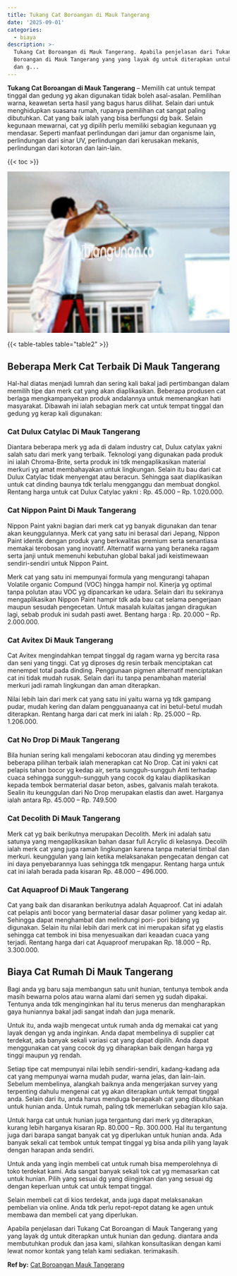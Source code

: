 ```yaml
---
title: Tukang Cat Boroangan di Mauk Tangerang
date: '2025-09-01'
categories:
  - biaya
description: >-
  Tukang Cat Boroangan di Mauk Tangerang. Apabila penjelasan dari Tukang Cat
  Boroangan di Mauk Tangerang yang yang layak dg untuk diterapkan untuk hunian
  dan g...
---
```


**Tukang Cat Boroangan di Mauk Tangerang** – Memilih cat untuk tempat tinggal dan gedung yg akan digunakan tidak boleh asal-asalan. Pemilihan warna, keawetan serta hasil yang bagus harus dilihat. Selain dari untuk menghidupkan suasana rumah, rupanya pemilihan cat sangat paling dibutuhkan. Cat yang baik ialah yang bisa berfungsi dg baik. Selain kegunaan mewarnai, cat yg dipilih perlu memiliki sebagian kegunaan yg mendasar. Seperti manfaat perlindungan dari jamur dan organisme lain, perlindungan dari sinar UV, perlindungan dari kerusakan mekanis, perlindungan dari kotoran dan lain-lain.

{{< toc >}}

![Tukang Cat Boroangan di Mauk Tangerang](/images/jasa-cat-murah17.png)

{{< table-tables table="table2" >}}

## Beberapa Merk Cat Terbaik Di Mauk Tangerang

Hal-hal diatas menjadi lumrah dan sering kali bakal jadi pertimbangan dalam memilih tipe dan merk cat yang akan diaplikasikan. Beberapa produsen cat berlaga mengkampanyekan produk andalannya untuk memenangkan hati masyarakat. Dibawah ini ialah sebagian merk cat untuk tempat tinggal dan gedung yg kerap kali digunakan:

### Cat Dulux Catylac Di Mauk Tangerang

Diantara beberapa merk yg ada di dalam industry cat, Dulux catylax yakni salah satu dari merk yang terbaik. Teknologi yang digunakan pada produk ini ialah Chroma-Brite, serta produk ini tdk mengaplikasikan material merkuri yg amat membahayakan untuk lingkungan. Selain itu bau dari cat Dulux Catylac tidak menyengat atau beracun. Sehingga saat diaplikasikan untuk cat dinding baunya tdk terlalu mengganggu dan membuat dongkol. Rentang harga untuk cat Dulux Catylac yakni : Rp. 45.000 – Rp. 1.020.000.

### Cat Nippon Paint Di Mauk Tangerang

Nippon Paint yakni bagian dari merk cat yg banyak digunakan dan tenar akan keunggulannya. Merk cat yang satu ini berasal dari Jepang, Nippon Paint identik dengan produk yang berkwalitas premium serta senantiasa memakai terobosan yang inovatif. Alternatif warna yang beraneka ragam serta janji untuk memenuhi kebutuhan global bakal jadi keistimewaan sendiri-sendiri untuk Nippon Paint.

Merk cat yang satu ini mempunyai formula yang mengurangi tahapan Volatile organic Compund (VOC) hingga hampir nol. Kinerja yg optimal tanpa polutan atau VOC yg dipancarkan ke udara. Selain dari itu sekiranya mengaplikasikan Nippon Paint hampir tdk ada bau cat selama pengerjaan maupun sesudah pengecetan. Untuk masalah kulaitas jangan diragukan lagi, sebab produk ini sudah pasti awet. Bentang harga : Rp. 20.000 – Rp. 2.000.000.

### Cat Avitex Di Mauk Tangerang

Cat Avitex mengindahkan tempat tinggal dg ragam warna yg bercita rasa dan seni yang tinggi. Cat yg diproses dg resin terbaik menciptakan cat menempel total pada dinding. Penggunaan pigmen alternatif menciptakan cat ini tidak mudah rusak. Selain dari itu tanpa penambahan material merkuri jadi ramah lingkungan dan aman diterapkan.

Nilai lebih lain dari merk cat yang satu ini yaitu warna yg tdk gampang pudar, mudah kering dan dalam pengguanaanya cat ini betul-betul mudah diterapkan. Rentang harga dari cat merk ini ialah : Rp. 25.000 – Rp. 1.206.000.

### Cat No Drop Di Mauk Tangerang

Bila hunian sering kali mengalami kebocoran atau dinding yg merembes beberapa pilihan terbaik ialah menerapkan cat No Drop. Cat ini yakni cat pelapis tahan bocor yg kedap air, serta sungguh-sungguh Anti terhadap cuaca sehingga sungguh-sungguh yang cocok dg kalau diaplikasikan kepada tembok bermaterial dasar beton, asbes, galvanis malah terakota. Sealin itu keunggulan dari No Drop merupakan elastis dan awet. Harganya ialah antara Rp. 45.000 – Rp. 749.500

### Cat Decolith Di Mauk Tangerang

Merk cat yg baik berikutnya merupakan Decolith. Merk ini adalah satu satunya yang mengaplikasikan bahan dasar full Acrylic di kelasnya. Decolih ialah merk cat yang juga ramah lingkungan karena tanpa material timbal dan merkuri. keunggulan yang lain ketika melaksanakan pengecatan dengan cat ini daya penyebarannya luas sehingga tdk mengapur. Rentang harga untuk cat ini ialah berada pada kisaran Rp. 48.000 – 496.000.

### Cat Aquaproof Di Mauk Tangerang

Cat yang baik dan disarankan berikutnya adalah Aquaproof. Cat ini adalah cat pelapis anti bocor yang bermaterial dasar dasar polimer yang kedap air. Sehingga dapat menghambat dan melindungi pori- pori bidang yg digunakan. Selain itu nilai lebih dari merk cat ini merupakan sifat yg elastis sehingga cat tembok ini bisa menyesuaikan dari keaadan cuaca yang terjadi. Rentang harga dari cat Aquaproof merupakan Rp. 18.000 – Rp. 3.300.000.

## Biaya Cat Rumah Di Mauk Tangerang

Bagi anda yg baru saja membangun satu unit hunian, tentunya tembok anda masih bewarna polos atau warna alami dari semen yg sudah dipakai. Tentunya anda tdk menginginkan hal itu terus menerus dan mengharapkan gaya huniannya bakal jadi sangat indah dan juga menarik.

Untuk itu, anda wajib mengecat untuk rumah anda dg memakai cat yang layak dengan yg anda inginkan. Anda dapat membelinya di supplier cat terdekat, ada banyak sekali variasi cat yang dapat dipilih. Anda dapat menggunakan cat yang cocok dg yg diharapkan baik dengan harga yg tinggi maupun yg rendah.

Setiap tipe cat mempunyai nilai lebih sendiri-sendiri, kadang-kadang ada cat yang mempunyai warna mudah pudar, warna jelas, dan lain-lain. Sebelum membelinya, alangkah baiknya anda mengerjakan survey yang terpenting dahulu mengenai cat yg akan diterapkan untuk tempat tinggal anda. Selain dari itu, anda harus menduga berapakah cat yang dibutuhkan untuk hunian anda. Untuk rumah, paling tdk memerlukan sebagian kilo saja.

Untuk harga cat untuk hunian juga tergantung dari merk yg diterapkan, kurang lebih harganya kisaran Rp. 80.000 – Rp. 300.000. Hal itu tergantung juga dari barapa sangat banyak cat yg diperlukan untuk hunian anda. Ada banyak sekali cat tembok untuk tempat tinggal yg bisa anda pilih yang layak dengan harapan anda sendiri.

Untuk anda yang ingin membeli cat untuk rumah bisa memperolehnya di toko terdekat kami. Ada sangat banyak sekali tok cat yg memasarkan cat untuk hunian. Pilih yang sesuai dg yang diinginkan dan yang sesuai dg dengan keperluan untuk cat untuk tempat tinggal.

Selain membeli cat di kios terdekat, anda juga dapat melaksanakan pembelian via online. Anda tdk perlu repot-repot datang ke agen untuk membawa dan membeli cat yang diperlukan.

Apabila penjelasan dari Tukang Cat Boroangan di Mauk Tangerang yang yang layak dg untuk diterapkan untuk hunian dan gedung. diantara anda membutuhkan produk dan jasa kami, silahkan konsultasikan dengan kami lewat nomor kontak yang telah kami sediakan. terimakasih.

**Ref by:** [Cat Boroangan Mauk Tangerang](https://id.wikipedia.org/wiki/Cat)
